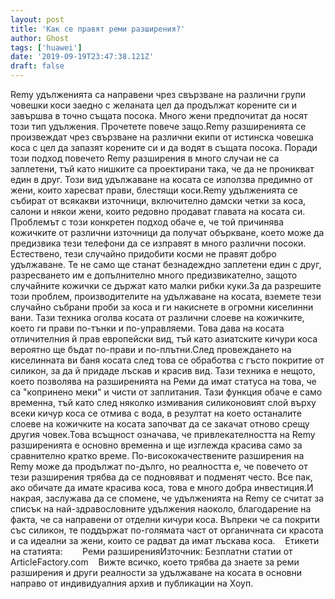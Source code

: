 ```yaml
---
layout: post
title: 'Как се правят реми разширения?'
author: Ghost
tags: ['huawei']
date: '2019-09-19T23:47:38.121Z'
draft: false
---
```


Remy удълженията са направени чрез свързване на различни групи човешки коси заедно с желаната цел да продължат корените си и завършва в точно същата посока. Много жени предпочитат да носят този тип удължения. Прочетете повече защо.Remy разширенията се произвеждат чрез свързване на различни екипи от истинска човешка коса с цел да запазят корените си и да водят в същата посока. Поради този подход повечето Remy разширения в много случаи не са заплетени, тъй като нишките са проектирани така, че да не проникват един в друг. Този вид удължаване на косата се използва предимно от жени, които харесват прави, блестящи коси.Remy удълженията се събират от всякакви източници, включително дамски четки за коса, салони и някои жени, които редовно продават главата на косата си. Проблемът с този конкретен подход обаче е, че той причинява кожичките от различни източници да получат объркване, което може да предизвика тези телефони да се изправят в много различни посоки. Естествено, тези случайно придобити косми не правят добро удължаване. Те не само ще станат безнадеждно заплетени един с друг, разресването им е допълнително много предизвикателно, защото случайните кожички се държат като малки рибки куки.За да разрешите този проблем, производителите на удължаване на косата, вземете тези случайно събрани проби за коса и ги накиснете в огромни киселинни вани. Тази техника оголва косата от различни слоеве на кожичките, което ги прави по-тънки и по-управляеми. Това дава на косата отличителния й прав европейски вид, тъй като азиатските кичури коса вероятно ще бъдат по-прави и по-плътни.След провеждането на киселинната ви баня косата след това се обработва с гъсто покритие от силикон, за да й придаде лъскав и красив вид. Тази техника е нещото, което позволява на разширенията на Реми да имат статуса на това, че са "копринено меки" и чисти от заплитания. Тази функция обаче е само временна, тъй като след няколко измивания силиконовият слой върху всеки кичур коса се отмива с вода, в резултат на което останалите слоеве на кожичките на косата започват да се закачат отново срещу другия човек.Това всъщност означава, че привлекателността на Remy разширенията е основно временна и ще изглежда красива само за сравнително кратко време. По-висококачествените разширения на Remy може да продължат по-дълго, но реалността е, че повечето от тези разширения трябва да се подновяват и подменят често. Все пак, ако обичате да имате красива коса, това е много добра инвестиция.И накрая, заслужава да се спомене, че удълженията на Remy се считат за списък на най-здравословните удължения наоколо, благодарение на факта, че са направени от отделни кичури коса. Въпреки че са покрити със силикон, те поддържат по-голямата част от органичната си красота и са идеални за жени, които се радват да имат лъскава коса.    Етикети на статията:        Реми разширенияИзточник: Безплатни статии от ArticleFactory.com    Вижте всичко, което трябва да знаете за реми разширения и други реалности за удължаване на косата в основни направо от индивидуалния архив и публикации на Хоуп.
